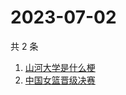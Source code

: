 # 2023-07-02

共 2 条

<!-- BEGIN ZHIHUSEARCH -->
<!-- 最后更新时间 Sun Jul 02 2023 12:14:25 GMT+0800 (China Standard Time) -->
1. [山河大学是什么梗](https://www.zhihu.com/search?q=山河大学是什么梗)
1. [中国女篮晋级决赛](https://www.zhihu.com/search?q=中国女篮晋级决赛)
<!-- END ZHIHUSEARCH -->
